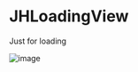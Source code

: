 # JHLoadingView
Just for loading

 ![image](https://github.com/xjh093/JHLoadingView/blob/master/JHLoadingView.gif)
